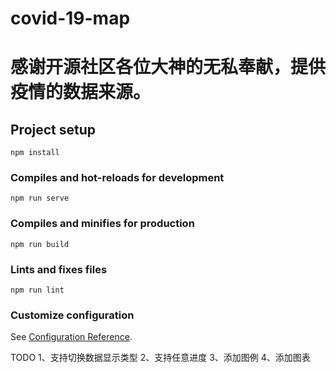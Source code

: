 # covid-19-map
# 感谢开源社区各位大神的无私奉献，提供疫情的数据来源。
## Project setup
```
npm install
```

### Compiles and hot-reloads for development
```
npm run serve
```

### Compiles and minifies for production
```
npm run build
```

### Lints and fixes files
```
npm run lint
```

### Customize configuration
See [Configuration Reference](https://cli.vuejs.org/config/).

TODO
1、支持切换数据显示类型
2、支持任意进度
3、添加图例
4、添加图表
